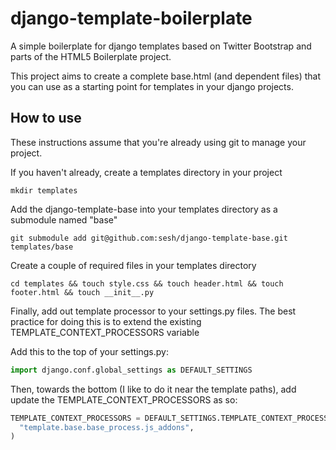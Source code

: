 django-template-boilerplate
===========================

A simple boilerplate for django templates based on Twitter Bootstrap and parts of the HTML5 Boilerplate project.

This project aims to create a complete base.html (and dependent files) that you can use as a starting point for templates in your django projects.


## How to use

These instructions assume that you're already using git to manage your project.

If you haven't already, create a templates directory in your project

```
mkdir templates
```

Add the django-template-base into your templates directory as a submodule named "base"

```
git submodule add git@github.com:sesh/django-template-base.git templates/base
```

Create a couple of required files in your templates directory

```    
cd templates && touch style.css && touch header.html && touch footer.html && touch __init__.py
```

Finally, add out template processor to your settings.py files. The best practice for doing this is to extend the existing TEMPLATE_CONTEXT_PROCESSORS variable

Add this to the top of your settings.py:

```python
import django.conf.global_settings as DEFAULT_SETTINGS
```

Then, towards the bottom (I like to do it near the template paths), add update the TEMPLATE_CONTEXT_PROCESSORS as so:

```python
TEMPLATE_CONTEXT_PROCESSORS = DEFAULT_SETTINGS.TEMPLATE_CONTEXT_PROCESSORS + (
  "template.base.base_process.js_addons",
)
```